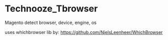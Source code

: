 Technooze_Tbrowser
==================

Magento detect browser, device, engine, os

uses whichbrowser lib by: https://github.com/NielsLeenheer/WhichBrowser